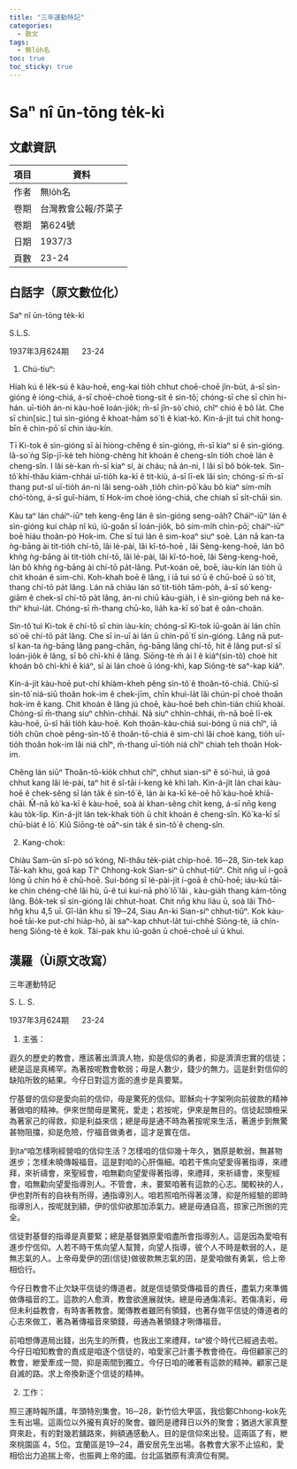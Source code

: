 ```yaml
---
title: "三年運動特記"
categories:
  - 散文
tags:
  - 無lo̍h名
toc: true
toc_sticky: true
---
```


# Saⁿ nî ūn-tōng te̍k-kì

## 文獻資訊

| 項目 | 資料 |
|---|---|
| 作者 | 無lo̍h名 |
| 卷期 | 台灣教會公報/芥菜子 |
| 卷期 | 第624號 |
| 日期 | 1937/3 |
| 頁數 | 23-24 |

## 白話字（原文數位化）

Saⁿ nî ūn-tōng te̍k-kì

S.L.S.

1937年3月624期      23-24

1. Chú-tiuⁿ:

Hiah kú ê le̍k-sú ê kàu-hoē, eng-kai tio̍h chhut choē-choē jîn-bu̍t, á-sī sìn-gióng ê ióng-chiá, á-sī choē-choē tiong-si̍t ê sìn-tô͘; chóng-sī che sī chin hi-hán. uī-tio̍h án-ni kàu-hoē loán-jio̍k; m̄-sī jîn-sò͘ chió, chîⁿ chió ê bô la̍t. Che sī chin[sic.] tuì sìn-gióng ê khoat-hām só͘ tì ê kiat-kó. Kin-á-ji̍t tuì chit hong-bīn ê chìn-pō͘ sī chin iàu-kín.

Tī Ki-tok ê sìn-gióng sī ài hiòng-chêng ê sìn-gióng, m̄-sī kiaⁿ sí ê sìn-gióng. Iâ-so͘ ǹg Si̍p-jī-kè teh hiòng-chêng hit khoán ê cheng-sîn tio̍h choè lán ê cheng-sîn. I lâi sè-kan m̄-sī kiaⁿ sí, ài cháu; nā án-ni, I lâi sī bô bo̍k-tek. Sìn-tô͘ khí-thâu kiám-chhái uī-tio̍h ka-kī ê tit-kiù, á-sī lī-ek lâi sìn; chóng-sī m̄-sī thang put-sî uī-tio̍h án-ni lâi seng-oa̍h ,tio̍h chìn-pō͘ kàu bô kiaⁿ sím-mi̍h chó͘-tòng, á-sī guî-hiám, tī Hok-im choè ióng-chiá, che chiah sī si̍t-chāi sìn.

Kàu taⁿ lán cháiⁿ-iūⁿ teh keng-êng lán ê sìn-gióng seng-oa̍h? Cháiⁿ-iūⁿ lán ê sìn-gióng kuí cha̍p nî kú, iû-goân sī loán-jio̍k, bô sím-mi̍h chìn-pō͘; cháiⁿ-iūⁿ boē hiáu thoân-pò Hok-im. Che sī tuì lán ê sim-koaⁿ siuⁿ soè. Lán nā kan-ta ǹg-bāng ài tit-tio̍h chí-tō, lâi lé-pài, lâi kî-tó-hoē , lâi Sèng-keng-hoē, lán bô khǹg ǹg-bāng ài tit-tio̍h chí-tō, lâi lé-pài, lâi kî-tó-hoē, lâi Sèng-keng-hoē, lán bô khǹg ǹg-bāng ài chí-tō pa̍t-lâng. Put-koán oē, boē, iàu-kín lán tio̍h ū chit khoán ê sim-chì. Koh-khah boē ê lâng, i iā tuì só͘ ū ê chū-boē ū só͘ tit, thang chí-tō pa̍t lâng. Lán nā chiàu lán só͘ tit-tio̍h tām-po̍h, á-sī só͘ keng-giām ê chek-sî chí-tō pa̍t lâng, án-ni chiū kàu-gia̍h, i ê sìn-gióng beh ná ke-thiⁿ khuì-la̍t. Chóng-sī m̄-thang chū-ko, lia̍h ka-kī só͘ bat ê oân-choân.

Sìn-tô͘ tuì Ki-tok ê chí-tō sī chin iàu-kín; chóng-sī Ki-tok iû-goân ài lán chīn só͘ oē chí-tō pa̍t lâng. Che sī in-uī ài lán ū chìn-pō͘ tī sìn-gióng. Lâng nā put-sî kan-ta ǹg-bāng lâng pang-chān, ǹg-bāng lâng chí-tō, hit ê lâng put-sî sī loán-jio̍k ê lâng, sī bô chì-khì ê lâng. Siōng-tè m̄ ài I ê kiáⁿ(sìn-tô͘) choè hit khoán bô chì-khì ê kiáⁿ, sī ài lán choè ū ióng-khì, kap Siōng-tè saⁿ-kap kiâⁿ.

Kin-á-ji̍t kàu-hoē put-chí khiàm-kheh pêng sìn-tô͘ ê thoân-tō-chiá. Chiū-sī sìn-tô͘ niá-siū thoân hok-im ê chek-jīm, chīn khuì-la̍t lâi chún-pī choè thoân hok-im ê kang. Chit khoán ê lâng jú choē, kàu-hoē beh chìn-tián chiū khoài. Chóng-sī m̄-thang siuⁿ chhìn-chhái. Nā siuⁿ chhìn-chhái, m̄-nā boē lī-ek kàu-hoē, ū-sî hāi tio̍h kàu-hoē. Koh thoân-kàu-chiá sui-bóng ū niá chîⁿ, iā tio̍h chûn choè pêng-sìn-tô͘ ê thoân-tō-chiá ê sim-chì lâi choè kang, tio̍h uī-tio̍h thoân hok-im lâi niá chîⁿ, m̄-thang uī-tio̍h niá chîⁿ chiah teh thoân Hok-im.

Chêng lán siūⁿ Thoân-tō-kio̍k chhut chîⁿ, chhut sian-siⁿ ê só͘-huì, iā goá chhut kang lâi lé-pài, taⁿ hit ê sî-tāi í-keng kè khì lah. Kin-á-ji̍t lán chai kàu-hoē ê chek-sêng sī lán ta̍k ê sìn-tô͘ ê, lán ài ka-kī kè-oē hō͘ kàu-hoē khiā-chāi. M̄-nā kò͘ ka-kī ê kàu-hoē, soà ài khan-sêng chi̍t keng, á-sī nn̄g keng kàu to̍k-li̍p. Kin-á-ji̍t lán tek-khak tio̍h ū chit khoán ê cheng-sîn. Kò͘ ka-kī sī chū-bia̍t ê lō͘. Kiû Siōng-tè oāⁿ-sin ta̍k ê sìn-tô͘ ê cheng-sîn.

2. Kang-chok:

Chiàu Sam-ūn sî-pò só͘ kóng, Nî-thâu te̍k-pia̍t chi̍p-hoē. 16─28, Sin-tek kap Tāi-kah khu, goá kap Tīⁿ Chhong-kok Sian-siⁿ ū chhut-tiûⁿ. Chit nn̄g uī í-goā lóng ū chin hó ê chū-hoē. Sui-bóng sī lé-pài-ji̍t í-goā ê chū-hoē; iáu-kú tāi-ke chin chéng-chê lâi hù, ū-ê tuì kuí-nā phò͘ lō͘ lâi , kàu-gia̍h thang kám-tōng lâng. Bo̍k-tek sī sìn-gióng lâi chhut-hoat. Chit nn̄g khu liáu ū, soà lâi Thô-hn̂g khu 4,5 uī. Gî-lân khu sī 19─24, Siau An-ki Sian-siⁿ chhut-tiûⁿ. Kok kàu-hoē tāi-ke put-chí hia̍p-hô, ài saⁿ-kap chhut-la̍t tui-chhē Siōng-tè, iā chín-heng Siōng-tè ê kok. Tâi-pak khu iû-goân ū choē-choē uī ū khui.

## 漢羅（Ùi原文改寫）

三年運動特記

S. L. S.

1937年3月624期      23-24

1. 主張：

遐久的歷史的教會，應該著出濟濟人物，抑是信仰的勇者，抑是濟濟忠實的信徒；總是這是真稀罕。為著按呢教會軟弱；毋是人數少，錢少的無力。這是針對信仰的缺陷所致的結果。今仔日對這方面的進步是真要緊。

佇基督的信仰是愛向前的信仰，毋是驚死的信仰。耶穌向十字架咧向前彼款的精神著做咱的精神。伊來世間毋是驚死，愛走；若按呢，伊來是無目的。信徒起頭檢采為著家己的得救，抑是利益來信；總是毋是通不時為著按呢來生活，著進步到無驚甚物阻擋，抑是危險，佇福音做勇者，這才是實在信。

到taⁿ咱怎樣咧經營咱的信仰生活？怎樣咱的信仰幾十年久，猶原是軟弱，無甚物進步；怎樣未曉傳報福音。這是對咱的心肝傷細。咱若干焦向望愛得著指導，來禮拜，來祈禱會，來聖經會，咱無勸向望愛得著指導，來禮拜，來祈禱會，來聖經會，咱無勸向望愛指導別人。不管會，未，要緊咱著有這款的心志。閣較袂的人，伊也對所有的自袂有所得，通指導別人。咱若照咱所得著淡薄，抑是所經驗的即時指導別人，按呢就到額，伊的信仰欲那加添氣力。總是毋通自高，掠家己所捌的完全。

信徒對基督的指導是真要緊；總是基督猶原愛咱盡所會指導別人。這是因為愛咱有進步佇信仰。人若不時干焦向望人幫贊，向望人指導，彼个人不時是軟弱的人，是無志氣的人。上帝毋愛伊的囝(信徒)做彼款無志氣的囝，是愛咱做有勇氣，佮上帝相佮行。

今仔日教會不止欠缺平信徒的傳道者。就是信徒領受傳福音的責任，盡氣力來準備做傳福音的工。這款的人愈濟，教會欲進展就快。總是毋通傷凊彩。若傷凊彩，毋但未利益教會，有時害著教會。閣傳教者雖罔有領錢，也著存做平信徒的傳道者的心志來做工，著為著傳福音來領錢，毋通為著領錢才咧傳福音。

前咱想傳道局出錢，出先生的所費，也我出工來禮拜，taⁿ彼个時代已經過去啦。今仔日咱知教會的責成是咱逐个信徒的，咱愛家己計畫予教會徛在。毋但顧家己的教會，紲愛牽成一間，抑是兩間到獨立。今仔日咱的確著有這款的精神。顧家己是自滅的路。求上帝換新逐个信徒的精神。

2. 工作：

照三運時報所講，年頭特別集會。16─28，新竹佮大甲區，我佮鄭Chhong-kok先生有出場。這兩位以外攏有真好的聚會。雖罔是禮拜日以外的聚會；猶過大家真整齊來赴，有的對幾若舖路來，夠額通感動人。目的是信仰來出發。這兩區了有，紲來桃園區 4，5位。宜蘭區是19─24，蕭安居先生出場。各教會大家不止協和，愛相佮出力追揣上帝，也振興上帝的國。台北區猶原有濟濟位有開。
